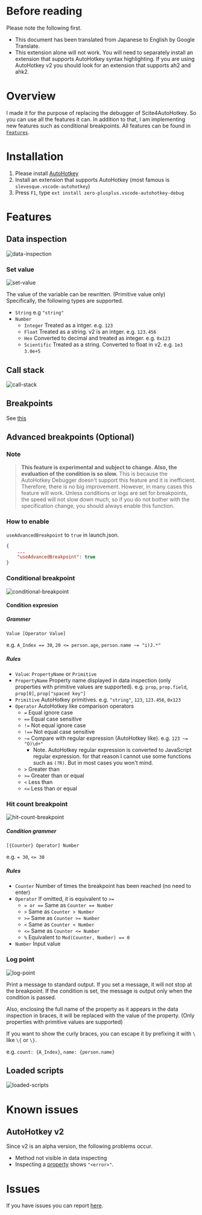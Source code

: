 # Before reading
Please note the following first.
* This document has been translated from Japanese to English by Google Translate.
* This extension alone will not work. You will need to separately install an extension that supports AutoHotkey syntax highlighting. If you are using AutoHotkey v2 you should look for an extension that supports ah2 and ahk2.

# Overview
I made it for the purpose of replacing the debugger of Scite4AutoHotkey.
So you can use all the features it can.
In addition to that, I am implementing new features such as conditional breakpoints.
All features can be found in [`Features`](#features).

# Installation
1. Please install [AutoHotkey](https://www.autohotkey.com/)
2. Install an extension that supports AutoHotkey (most famous is `slevesque.vscode-autohotkey`)
3. Press `F1`, type `ext install zero-plusplus.vscode-autohotkey-debug`

# Features
## Data inspection
![data-inspection](image/data-inspection.gif)

### Set value
![set-value](image/set-value.gif)

The value of the variable can be rewritten. (Primitive value only)
Specifically, the following types are supported.
* `String` e.g `"string"`
* `Number`
    * `Integer` Treated as a intger. e.g. `123`
    * `Float` Treated as a string. v2 is an intger. e.g. `123.456`
    * `Hex` Converted to decimal and treated as integer. e.g. `0x123`
    * `Scientific` Treated as a string. Converted to float in v2. e.g. `1e3` `3.0e+5`

## Call stack
![call-stack](image/call-stack.gif)
## Breakpoints
See [this](https://code.visualstudio.com/docs/editor/debugging#_breakpoints)

## Advanced breakpoints (Optional)
### Note
> **This feature is experimental and subject to change.
Also, the evaluation of the condition is so slow.**
This is because the AutoHotkey Debugger doesn't support this feature and it is inefficient. Therefore, there is no big improvement.
However, in many cases this feature will work. Unless conditions or logs are set for breakpoints, the speed will not slow down much, so if you do not bother with the specification change, you should always enable this function.

### How to enable
`useAdvancedBreakpoint` to `true` in launch.json.
```json
{
    ...
    "useAdvancedBreakpoint": true
}
```

### Conditional breakpoint
![conditional-breakpoint](image/conditional-breakpoint.gif)

#### Condition expresion
##### Grammer
`Value [Operator Value]`

e.g. `A_Index == 30`, `20 <= person.age`, `person.name ~= "i)J.*"`

##### Rules
* `Value`: `PropertyName` or `Primitive`
* `PropertyName` Property name displayed in data inspection (only properties with primitive values are supported). e.g. `prop`, `prop.field`, `prop[0]`, `prop["spaced key"]`
* `Primitive` AutoHotkey primitives. e.g. `"string"`, `123`, `123.456`, `0x123`
* `Operator` AutoHotkey like comparison operators
    * `=` Equal ignore case
    * `==` Equal case sensitive
    * `!=` Not equal ignore case
    * `!==` Not equal case sensitive
    * `~=` Compare with regular expression (AutoHotkey like). e.g. `123 ~= "O)\d+"`
        * Note. AutoHotkey regular expression is converted to JavaScript regular expression. for that reason I cannot use some functions such as `(?R)`. But in most cases you won't mind.
    * `>` Greater than
    * `>=` Greater than or equal
    * `<` Less than
    * `<=` Less than or equal

### Hit count breakpoint
![hit-count-breakpoint](image/hit-count-breakpoint.gif)

##### Condition grammer
`[{Counter} Operator] Number`

e.g. `= 30`, `<= 30`

##### Rules
* `Counter` Number of times the breakpoint has been reached (no need to enter)
* `Operator` If omitted, it is equivalent to `>=`
    * `= or ==` Same as `Counter == Number`
    * `>` Same as `Counter > Number`
    * `>=` Same as `Counter >= Number`
    * `<` Same as `Counter < Number`
    * `<=` Same as `Counter <= Number`
    * `%` Equivalent to `Mod(Counter, Number) == 0`
* `Number` Input value

### Log point
![log-point](image/log-point.gif)

Print a message to standard output. If you set a message, it will not stop at the breakpoint.
If the condition is set, the message is output only when the condition is passed.

Also, enclosing the full name of the property as it appears in the data inspection in braces, it will be replaced with the value of the property. (Only properties with primitive values are supported)

If you want to show the curly braces, you can escape it by prefixing it with `\` like `\{` or `\}`.

e.g. `count: {A_Index}`, `name: {person.name}`

## Loaded scripts
![loaded-scripts](image/loaded-scripts.gif)

# Known issues
## AutoHotkey v2
Since v2 is an alpha version, the following problems occur.
* Method not visible in data inspecting
* Inspecting a [property](https://lexikos.github.io/v2/docs/Objects.htm#Custom_Classes_property) shows `"<error>"`.

# Issues
If you have issues you can report [here](https://github.com/zero-plusplus/vscode-autohotkey-debug/issues).
